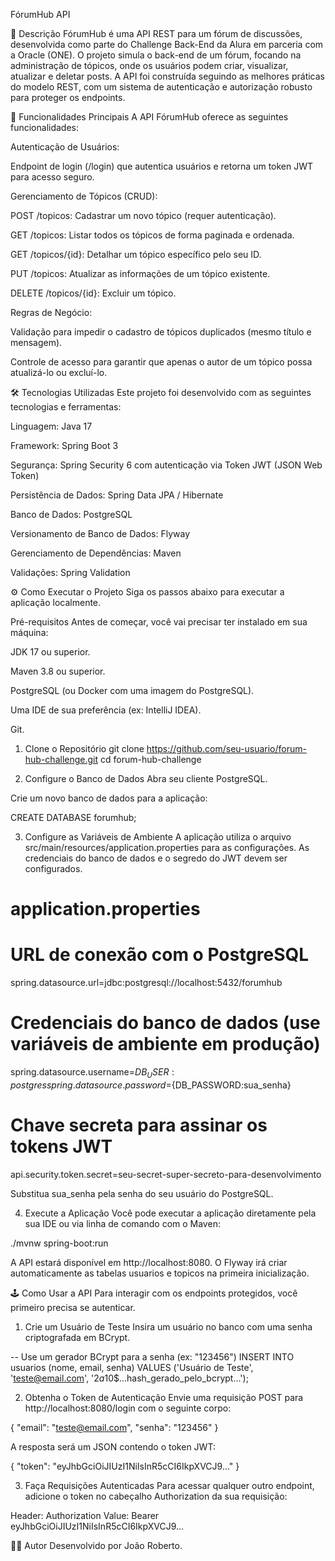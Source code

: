 FórumHub API

📖 Descrição
FórumHub é uma API REST para um fórum de discussões, desenvolvida como parte do Challenge Back-End da Alura em parceria com a Oracle (ONE). O projeto simula o back-end de um fórum, focando na administração de tópicos, onde os usuários podem criar, visualizar, atualizar e deletar posts. A API foi construída seguindo as melhores práticas do modelo REST, com um sistema de autenticação e autorização robusto para proteger os endpoints.

🚀 Funcionalidades Principais
A API FórumHub oferece as seguintes funcionalidades:

Autenticação de Usuários:

Endpoint de login (/login) que autentica usuários e retorna um token JWT para acesso seguro.

Gerenciamento de Tópicos (CRUD):

POST /topicos: Cadastrar um novo tópico (requer autenticação).

GET /topicos: Listar todos os tópicos de forma paginada e ordenada.

GET /topicos/{id}: Detalhar um tópico específico pelo seu ID.

PUT /topicos: Atualizar as informações de um tópico existente.

DELETE /topicos/{id}: Excluir um tópico.

Regras de Negócio:

Validação para impedir o cadastro de tópicos duplicados (mesmo título e mensagem).

Controle de acesso para garantir que apenas o autor de um tópico possa atualizá-lo ou excluí-lo.

🛠️ Tecnologias Utilizadas
Este projeto foi desenvolvido com as seguintes tecnologias e ferramentas:

Linguagem: Java 17

Framework: Spring Boot 3

Segurança: Spring Security 6 com autenticação via Token JWT (JSON Web Token)

Persistência de Dados: Spring Data JPA / Hibernate

Banco de Dados: PostgreSQL

Versionamento de Banco de Dados: Flyway

Gerenciamento de Dependências: Maven

Validações: Spring Validation

⚙️ Como Executar o Projeto
Siga os passos abaixo para executar a aplicação localmente.

Pré-requisitos
Antes de começar, você vai precisar ter instalado em sua máquina:

JDK 17 ou superior.

Maven 3.8 ou superior.

PostgreSQL (ou Docker com uma imagem do PostgreSQL).

Uma IDE de sua preferência (ex: IntelliJ IDEA).

Git.

1. Clone o Repositório
   git clone https://github.com/seu-usuario/forum-hub-challenge.git
   cd forum-hub-challenge

2. Configure o Banco de Dados
   Abra seu cliente PostgreSQL.

Crie um novo banco de dados para a aplicação:

CREATE DATABASE forumhub;

3. Configure as Variáveis de Ambiente
   A aplicação utiliza o arquivo src/main/resources/application.properties para as configurações. As credenciais do banco de dados e o segredo do JWT devem ser configurados.

# application.properties

# URL de conexão com o PostgreSQL
spring.datasource.url=jdbc:postgresql://localhost:5432/forumhub

# Credenciais do banco de dados (use variáveis de ambiente em produção)
spring.datasource.username=${DB_USER:postgres}
spring.datasource.password=${DB_PASSWORD:sua_senha}

# Chave secreta para assinar os tokens JWT
api.security.token.secret=seu-secret-super-secreto-para-desenvolvimento

Substitua sua_senha pela senha do seu usuário do PostgreSQL.

4. Execute a Aplicação
   Você pode executar a aplicação diretamente pela sua IDE ou via linha de comando com o Maven:

./mvnw spring-boot:run

A API estará disponível em http://localhost:8080. O Flyway irá criar automaticamente as tabelas usuarios e topicos na primeira inicialização.

🕹️ Como Usar a API
Para interagir com os endpoints protegidos, você primeiro precisa se autenticar.

1. Crie um Usuário de Teste
   Insira um usuário no banco com uma senha criptografada em BCrypt.

-- Use um gerador BCrypt para a senha (ex: "123456")
INSERT INTO usuarios (nome, email, senha)
VALUES ('Usuário de Teste', 'teste@email.com', '$2a$10$...hash_gerado_pelo_bcrypt...');

2. Obtenha o Token de Autenticação
   Envie uma requisição POST para http://localhost:8080/login com o seguinte corpo:

{
"email": "teste@email.com",
"senha": "123456"
}

A resposta será um JSON contendo o token JWT:

{
"token": "eyJhbGciOiJIUzI1NiIsInR5cCI6IkpXVCJ9..."
}

3. Faça Requisições Autenticadas
   Para acessar qualquer outro endpoint, adicione o token no cabeçalho Authorization da sua requisição:

Header: Authorization
Value: Bearer eyJhbGciOiJIUzI1NiIsInR5cCI6IkpXVCJ9...

👨‍💻 Autor
Desenvolvido por João Roberto.